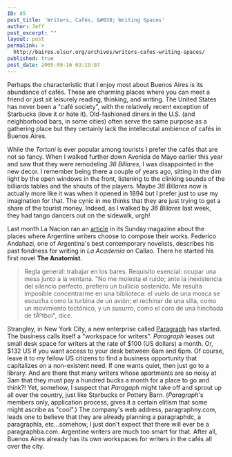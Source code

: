 ```yaml
---
ID: 85
post_title: 'Writers, Cafés, &#038; Writing Spaces'
author: Jeff
post_excerpt: ""
layout: post
permalink: >
  http://baires.elsur.org/archives/writers-cafes-writing-spaces/
published: true
post_date: 2005-09-16 03:19:07
---
```

Perhaps the characteristic that I enjoy most about Buenos Aires is its abundance of cafés. These are charming places where you can meet a friend or just sit leisurely reading, thinking, and writing. The United States has never been a "café society", with the relatively recent exception of Starbucks (love it or hate it).  Old-fashioned diners in the U.S. (and neighborhood bars, in some cities) often serve the same purpose as a gathering place but they certainly lack the intellecutal ambience of cafés in Buenos Aires.

While the <em>Tortoni</em> is ever popular among tourists I prefer the cafés that are not so fancy. When I walked further down Avenida de Mayo earlier this year and saw  that they were remodeling <em>36 Billares</em>, I was disappointed in the  new decor. I remember being there a couple of years ago, sitting in the dim light by the open windows in the front, listening to the clinking sounds of the billiards tables and the shouts of the players. Maybe <em>36 Billares</em> now is actually more like it was when it opened in 1894 but I prefer just to use my imagination for that. The cynic in me thinks that they are just trying to get a share of the tourist money. Indeed, as I walked by <em>36 Billares</em> last week, they had tango dancers out on the sidewalk, urgh!

Last month La Nacion ran an <a href="http://www.lanacion.com.ar/732717">article</a>   in its Sunday magazine about the places where Argentine writers choose to  compose their works. Federico Andahazi, one of Argentina's best contemporary novelists, describes his past fondness for writing in <em>La Academia</em> on Callao. There he started his first novel <strong>The Anatomist</strong>.

<blockquote>
Regla general: trabajar en los bares. Requisito esencial: ocupar una mesa junto a la ventana. "No me molesta el ruido; ante la inexistencia del silencio perfecto, prefiero un bullicio sostenido. Me resulta imposible concentrarme en una biblioteca: el vuelo de una mosca se escucha como la turbina de un avión; el rechinar de una silla, como un movimiento tectónico, y un susurro, como el coro de una hinchada de fÃºtbol", dice.
</blockquote>

 
Strangley, in New York City, a new enterprise called <a href="http://www.paragraphny.com">Paragraph</a>  has started. The business calls itself a "workspace for writers". <em>Paragraph</em> leases out small desk space for writers at the rate of $100 (US dollars) a month. Or, $132 US if you want access to your desk between 6am and 6pm. Of course, leave it to my fellow US citizens to find a business opportunity that capitalizes on a non-existent need.  If one wants quiet, then just go to a library. And are there that many writers whose apartments are so noisy at 3am that they must pay a hundred bucks a month for a place to go and think?!   Yet, somehow, I suspect that <em>Paragaph</em> might take off and sprout up all over the country, just like Starbucks or Pottery Barn.  (<em>Paragraph</em>'s members only, application process, gives it a certain elitism that some might ascribe as "cool".) The company's web address, paragraphny.com, leads one to believe that they are already planning a paragraphdc, a paragraphla, etc...somehow, I just don't expect that there will ever be a paragraphba.com. Argentine writers are much too smart for that. After all, Buenos Aires already has its own workspaces for writers in the cafés all over the city.